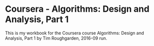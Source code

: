 # Coursera - Algorithms: Design and Analysis, Part 1

This is my workbook for the Coursera course Algorithms: Design and Analysis, Part 1 by Tim Roughgarden, 2016-09 run.
